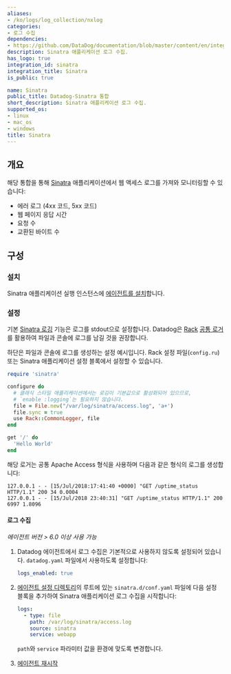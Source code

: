 ```yaml
---
aliases:
- /ko/logs/log_collection/nxlog
categories:
- 로그 수집
dependencies:
- https://github.com/DataDog/documentation/blob/master/content/en/integrations/sinatra.md
description: Sinatra 애플리케이션 로그 수집.
has_logo: true
integration_id: sinatra
integration_title: Sinatra
is_public: true

name: Sinatra
public_title: Datadog-Sinatra 통합
short_description: Sinatra 애플리케이션 로그 수집.
supported_os:
- linux
- mac_os
- windows
title: Sinatra
---
```


## 개요

해당 통합을 통해 [Sinatra][1] 애플리케이션에서 웹 액세스 로그를 가져와 모니터링할 수 있습니다:

- 에러 로그 (4xx 코드, 5xx 코드)
- 웹 페이지 응답 시간
- 요청 수
- 교환된 바이트 수

## 구성

### 설치

Sinatra 애플리케이션 실행 인스턴스에 [에이전트를 설치][2]합니다.

### 설정

기본 [Sinatra 로깅][3] 기능은 로그를 stdout으로 설정합니다. Datadog은 [Rack][4] [공통 로거][5]를 활용하여 파일과 콘솔에 로그를 남길 것을 권장합니다.

하단은 파일과 콘솔에 로그를 생성하는 설정 예시입니다. Rack 설정 파일(`config.ru`) 또는 Sinatra 애플리케이션 설정 블록에서 설정할 수 있습니다.

```ruby
require 'sinatra'

configure do
  # 클래식 스타일 애플리케이션에서는 로깅이 기본값으로 활성화되어 있으므로,
  # `enable :logging`는 필요하지 않습니다.
  file = File.new("/var/log/sinatra/access.log", 'a+')
  file.sync = true
  use Rack::CommonLogger, file
end

get '/' do
  'Hello World'
end
```

해당 로거는 공통 Apache Access 형식을 사용하며 다음과 같은 형식의 로그를 생성합니다:

```text
127.0.0.1 - - [15/Jul/2018:17:41:40 +0000] "GET /uptime_status HTTP/1.1" 200 34 0.0004
127.0.0.1 - - [15/Jul/2018 23:40:31] "GET /uptime_status HTTP/1.1" 200 6997 1.8096
```

#### 로그 수집

_에이전트 버전 > 6.0 이상 사용 가능_

1. Datadog 에이전트에서 로그 수집은 기본적으로 사용하지 않도록 설정되어 있습니다. `datadog.yaml` 파일에서 사용하도록 설정합니다:

    ```yaml
    logs_enabled: true
    ```

2. [에이전트 설정 디렉토리][6]의 루트에 있는 `sinatra.d/conf.yaml` 파일에 다음 설정 블록을 추가하여 Sinatra 애플리케이션 로그 수집을 시작합니다:

    ```yaml
    logs:
      - type: file
        path: /var/log/sinatra/access.log
        source: sinatra
        service: webapp
    ```

   `path`와 `service` 파라미터 값을 환경에 맞도록 변경합니다.

3. [에이전트 재시작][7]

[1]: http://sinatrarb.com
[2]: https://app.datadoghq.com/account/settings/agent/latest
[3]: http://sinatrarb.com/intro.html#Logging
[4]: http://rack.github.io
[5]: https://www.rubydoc.info/github/rack/rack/Rack/CommonLogger
[6]: /ko/agent/guide/agent-configuration-files/#agent-configuration-directory
[7]: /ko/agent/guide/agent-commands/#restart-the-agent
